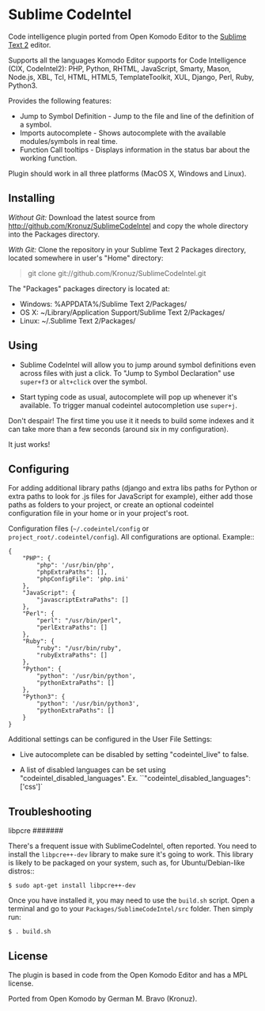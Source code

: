 Sublime CodeIntel
=================

Code intelligence plugin ported from Open Komodo Editor to the [Sublime Text 2](http://sublimetext.com "Sublime Text 2") editor.

Supports all the languages Komodo Editor supports for Code Intelligence (CIX, CodeIntel2):
    PHP, Python, RHTML, JavaScript, Smarty, Mason, Node.js, XBL, Tcl, HTML, HTML5, TemplateToolkit, XUL, Django, Perl, Ruby, Python3.

Provides the following features:

* Jump to Symbol Definition - Jump to the file and line of the definition of a symbol.
* Imports autocomplete - Shows autocomplete with the available modules/symbols in real time.
* Function Call tooltips - Displays information in the status bar about the working function.

Plugin should work in all three platforms (MacOS X, Windows and Linux).


Installing
----------
*Without Git:* Download the latest source from http://github.com/Kronuz/SublimeCodeIntel and copy the whole directory into the Packages directory.

*With Git:* Clone the repository in your Sublime Text 2 Packages directory, located somewhere in user's "Home" directory:

> git clone git://github.com/Kronuz/SublimeCodeIntel.git


The "Packages" packages directory is located at:

* Windows:
    %APPDATA%/Sublime Text 2/Packages/
* OS X:
    ~/Library/Application Support/Sublime Text 2/Packages/
* Linux:
    ~/.Sublime Text 2/Packages/


Using
-----

* Sublime CodeIntel will allow you to jump around symbol definitions even across files with just a click. To "Jump to Symbol Declaration" use `super+f3` or `alt+click` over the symbol.

* Start typing code as usual, autocomplete will pop up whenever it's available. To trigger manual codeintel autocompletion use `super+j`.

Don't despair! The first time you use it it needs to build some indexes and it can take more than a few seconds (around six in my configuration).

It just works!


Configuring
-----------
For adding additional library paths (django and extra libs paths for Python or extra paths to look for .js files for JavaScript for example), either add those paths as folders to your project, or create an optional codeintel configuration file in your home or in your project's root.

Configuration files (`~/.codeintel/config` or `project_root/.codeintel/config`). All configurations are optional. Example::

    {
        "PHP": {
            "php": '/usr/bin/php',
            "phpExtraPaths": [],
            "phpConfigFile": 'php.ini'
        },
        "JavaScript": {
            "javascriptExtraPaths": []
        },
        "Perl": {
            "perl": "/usr/bin/perl",
            "perlExtraPaths": []
        },
        "Ruby": {
            "ruby": "/usr/bin/ruby",
            "rubyExtraPaths": []
        },
        "Python": {
            "python": '/usr/bin/python',
            "pythonExtraPaths": []
        },
        "Python3": {
            "python": '/usr/bin/python3',
            "pythonExtraPaths": []
        }
    }

Additional settings can be configured in the User File Settings:

* Live autocomplete can be disabled by setting "codeintel_live" to false.

* A list of disabled languages can be set using "codeintel_disabled_languages". Ex. ``"codeintel_disabled_languages": ['css']`


Troubleshooting
---------------

libpcre
#######

There's a frequent issue with SublimeCodeIntel, often reported. You need to
install the ``libpcre++-dev`` library to make sure it's going to work.
This library is likely to be packaged on your system, such as, for Ubuntu/Debian-like
distros::

    $ sudo apt-get install libpcre++-dev

Once you have installed it, you may need to use the ``build.sh`` script. Open
a terminal and go to your ``Packages/SublimeCodeIntel/src`` folder.
Then simply run:

    $ . build.sh



License
-------
The plugin is based in code from the Open Komodo Editor and has a MPL license.

Ported from Open Komodo by German M. Bravo (Kronuz).
